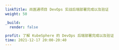 ```yaml
---
linkTitle: 尚医通项目 DevOps 实战后端部署完成以及验证
weight: 50

_build:
  render: false

profit: 了解 KubeSphere 的 DevOps 后端部署完成以及验证
time: 2021-12-17 20:00-20:40
---
```

